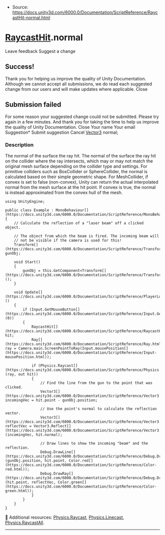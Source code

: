* Source: https://docs.unity3d.com/6000.0/Documentation/ScriptReference/RaycastHit-normal.html

#  [RaycastHit](https://docs.unity3d.com/6000.0/Documentation/ScriptReference/RaycastHit.html).normal
Leave feedback
Suggest a change
## Success!
Thank you for helping us improve the quality of Unity Documentation. Although we cannot accept all submissions, we do read each suggested change from our users and will make updates where applicable.
Close
## Submission failed
For some reason your suggested change could not be submitted. Please <a>try again</a> in a few minutes. And thank you for taking the time to help us improve the quality of Unity Documentation.
Close
Your name Your email Suggestion* Submit suggestion
Cancel
[Vector3](https://docs.unity3d.com/6000.0/Documentation/ScriptReference/Vector3.html) normal; 
### Description
The normal of the surface the ray hit.
The normal of the surface the ray hit on the collider where the ray intersects, which may or may not match the original mesh surface depending on the collider type and settings. For primitive colliders such as BoxCollider or SphereCollider, the normal is calculated based on their simple geometric shape. For MeshCollider, if convex is set to false (non-convex), Unity can return the actual interpolated normal from the mesh surface at the hit point. If convex is true, the normal is instead approximated from the convex hull of the mesh. 
```
using UnityEngine;  
  
public class Example : MonoBehaviour[](https://docs.unity3d.com/6000.0/Documentation/ScriptReference/MonoBehaviour.html)
{
    // Calculate the reflection of a "laser beam" off a clicked object.  
  
    // The object from which the beam is fired. The incoming beam will
    // not be visible if the camera is used for this!
    Transform[](https://docs.unity3d.com/6000.0/Documentation/ScriptReference/Transform.html) gunObj;  
  
    void Start()
    {
        gunObj = this.GetComponent<Transform[](https://docs.unity3d.com/6000.0/Documentation/ScriptReference/Transform.html)>();
    }
    
    void Update[](https://docs.unity3d.com/6000.0/Documentation/ScriptReference/PlayerLoop.Update.html)()
    {
        if (Input.GetMouseButton[](https://docs.unity3d.com/6000.0/Documentation/ScriptReference/Input.GetMouseButton.html)(0))
        {
            RaycastHit[](https://docs.unity3d.com/6000.0/Documentation/ScriptReference/RaycastHit.html) hit;
            Ray[](https://docs.unity3d.com/6000.0/Documentation/ScriptReference/Ray.html) ray = Camera.main.ScreenPointToRay(Input.mousePosition[](https://docs.unity3d.com/6000.0/Documentation/ScriptReference/Input-mousePosition.html));  
  
            if (Physics.Raycast[](https://docs.unity3d.com/6000.0/Documentation/ScriptReference/Physics.Raycast.html)(ray, out hit))
            {
                // Find the line from the gun to the point that was clicked.
                Vector3[](https://docs.unity3d.com/6000.0/Documentation/ScriptReference/Vector3.html) incomingVec = hit.point - gunObj.position;  
  
                // Use the point's normal to calculate the reflection vector.
                Vector3[](https://docs.unity3d.com/6000.0/Documentation/ScriptReference/Vector3.html) reflectVec = Vector3.Reflect[](https://docs.unity3d.com/6000.0/Documentation/ScriptReference/Vector3.Reflect.html)(incomingVec, hit.normal);  
  
                // Draw lines to show the incoming "beam" and the reflection.
                Debug.DrawLine[](https://docs.unity3d.com/6000.0/Documentation/ScriptReference/Debug.DrawLine.html)(gunObj.position, hit.point, Color.red[](https://docs.unity3d.com/6000.0/Documentation/ScriptReference/Color-red.html));
                Debug.DrawRay[](https://docs.unity3d.com/6000.0/Documentation/ScriptReference/Debug.DrawRay.html)(hit.point, reflectVec, Color.green[](https://docs.unity3d.com/6000.0/Documentation/ScriptReference/Color-green.html));
            }
        }
    }
}

```

Additional resources: [Physics.Raycast](https://docs.unity3d.com/6000.0/Documentation/ScriptReference/Physics.Raycast.html), [Physics.Linecast](https://docs.unity3d.com/6000.0/Documentation/ScriptReference/Physics.Linecast.html), [Physics.RaycastAll](https://docs.unity3d.com/6000.0/Documentation/ScriptReference/Physics.RaycastAll.html).
* * *
